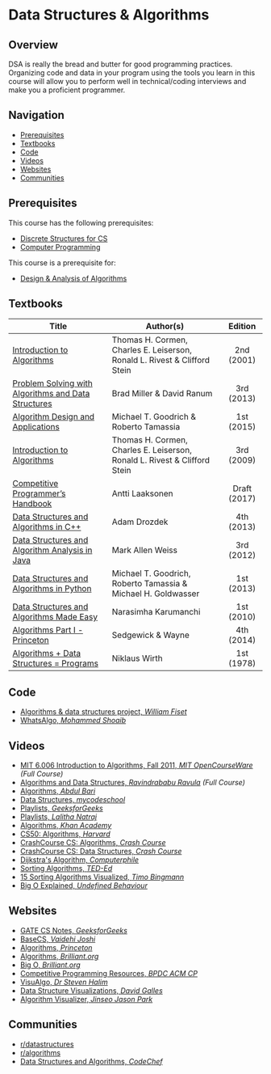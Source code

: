# Data Structures & Algorithms

## Overview

DSA is really the bread and butter for good programming practices. Organizing code and data in your program using the tools you learn in this course will allow you to perform well in technical/coding interviews and make you a proficient programmer.

## Navigation

*   [Prerequisites](#prerequisites)
*   [Textbooks](#textbooks)
*   [Code](#code)
*   [Videos](#videos)
*   [Websites](#websites)
*   [Communities](#communities)

## Prerequisites

This course has the following prerequisites:

*   [Discrete Structures for CS](../CSF222)
*   [Computer Programming](../CSF111)

This course is a prerequisite for:

*   [Design & Analysis of Algorithms](../CSF364)

## Textbooks

| Title | Author(s) | Edition |
| -------------|-------------|:-----:|
| [Introduction to Algorithms](https://drive.google.com/file/d/1nZpc4TKg92e5Ai9i2wtH3qJ7MGraIShD/view?usp=sharing) | Thomas H. Cormen, Charles E. Leiserson, Ronald L. Rivest & Clifford Stein | 2nd (2001) |
| [Problem Solving with Algorithms and Data Structures](https://drive.google.com/file/d/1vzz398U-ayIBsFVPy_ochaZ5LBnUnq7h/view?usp=sharing) | Brad Miller & David Ranum | 3rd (2013) |
| [Algorithm Design and Applications](https://drive.google.com/file/d/14reI4oUtePBeC7Ej0rat5JbTEHOejAiI/view?usp=sharing) | Michael T. Goodrich & Roberto Tamassia | 1st (2015) |
| [Introduction to Algorithms](https://drive.google.com/file/d/1M_2-jGxWyo1u5eHMXBKdxIgIJHY3wgI8/view?usp=sharing) | Thomas H. Cormen, Charles E. Leiserson, Ronald L. Rivest & Clifford Stein | 3rd (2009) |
| [Competitive Programmer’s Handbook](https://drive.google.com/file/d/1o8Ar-5fEezvc5HgKOo584puepcmKCeWX/view?usp=sharing) | Antti Laaksonen | Draft (2017) |
| [Data Structures and Algorithms in C++](https://drive.google.com/file/d/17lgGGjhuI_myp5oz-m8GLnonbWpVa2A4/view?usp=sharing) | Adam Drozdek | 4th (2013) |
| [Data Structures and Algorithm Analysis in Java](https://drive.google.com/file/d/1Mim-tKxsLnllB0chx6x9mGb19Nn8hw7g/view?usp=sharing) | Mark Allen Weiss | 3rd (2012) |
| [Data Structures and Algorithms in Python](https://drive.google.com/file/d/1BiPZSJ--KaJd-Tt8F1poDAhboI74Ff3s/view?usp=sharing) | Michael T. Goodrich, Roberto Tamassia & Michael H. Goldwasser | 1st (2013) |
| [Data Structures and Algorithms Made Easy](https://drive.google.com/file/d/1OeO4Xfr_TnY6HJZ5l2OUZYXvTs2jjNqm/view?usp=sharing) | Narasimha Karumanchi | 1st (2010) |
| [Algorithms Part I - Princeton](https://drive.google.com/file/d/10co0mZmo2CNqthb7IRzqOBSyhP1AeB4U/view?usp=sharing) | Sedgewick & Wayne | 4th (2014) |
| [Algorithms + Data Structures = Programs](https://drive.google.com/file/d/17xSrA6wTmNGa7_v60xDnVaO4gwcFfMLL/view?usp=sharing) | Niklaus Wirth | 1st (1978) |

## Code

*   [Algorithms & data structures project, *William Fiset*](https://github.com/williamfiset/Algorithms)
*   [WhatsAlgo, *Mohammed Shoaib*](https://github.com/Mohammed-Shoaib/WhatsAlgo)

## Videos

*   [MIT 6.006 Introduction to Algorithms, Fall 2011, *MIT OpenCourseWare*](https://www.youtube.com/playlist?list=PLUl4u3cNGP61Oq3tWYp6V_F-5jb5L2iHb) *(Full Course)*
*   [Algorithms and Data Structures, *Ravindrababu Ravula*](https://www.youtube.com/playlist?list=PLEbnTDJUr_IeHYw_sfBOJ6gk5pie0yP-0) *(Full Course)*
*   [Algorithms, *Abdul Bari*](https://www.youtube.com/watch?v=0IAPZzGSbME&list=PLDN4rrl48XKpZkf03iYFl-O29szjTrs_O)
*   [Data Structures, *mycodeschool*](https://www.youtube.com/watch?v=92S4zgXN17o&list=PL2_aWCzGMAwI3W_JlcBbtYTwiQSsOTa6P)
*   [Playlists, *GeeksforGeeks*](https://www.youtube.com/channel/UC0RhatS1pyxInC00YKjjBqQ/playlists)
*   [Playlists, *Lalitha Natraj*](https://www.youtube.com/channel/UCNsGQ_oLlH89HoKd5uyoAEQ/playlists)
*   [Algorithms, *Khan Academy*](https://www.khanacademy.org/computing/computer-science/algorithms)
*   [CS50: Algorithms, *Harvard*](https://www.youtube.com/watch?v=U9o49qwa6hk&list=PLhQjrBD2T3828ZVcVzEIhsHVgjANGZveu&index=4)
*   [CrashCourse CS: Algorithms, *Crash Course*](https://www.youtube.com/watch?v=rL8X2mlNHPM)
*   [CrashCourse CS: Data Structures, *Crash Course*](https://www.youtube.com/watch?v=DuDz6B4cqVc)
*   [Dijkstra's Algorithm, *Computerphile*](https://www.youtube.com/watch?v=GazC3A4OQTE)
*   [Sorting Algorithms, *TED-Ed*](https://www.youtube.com/watch?v=WaNLJf8xzC4)
*   [15 Sorting Algorithms Visualized, *Timo Bingmann*](https://www.youtube.com/watch?v=kPRA0W1kECg)
*   [Big O Explained, *Undefined Behaviour*](https://www.youtube.com/watch?v=MyeV2_tGqvw)

## Websites

*   [GATE CS Notes, *GeeksforGeeks*](https://www.geeksforgeeks.org/gate-cs-notes-gq/)
*   [BaseCS, *Vaidehi Joshi*](https://medium.com/basecs)
*   [Algorithms, *Princeton*](https://algs4.cs.princeton.edu/home/)
*   [Algorithms, *Brilliant.org*](https://brilliant.org/wiki/algorithm/)
*   [Big O, *Brilliant.org*](https://brilliant.org/wiki/big-o-notation/)
*   [Competitive Programming Resources, *BPDC ACM CP*](https://www.acmbpdc.org/cp)
*   [VisuAlgo, *Dr Steven Halim*](https://visualgo.net/en)
*   [Data Structure Visualizations, *David Galles*](https://www.cs.usfca.edu/~galles/visualization/Algorithms.html)
*   [Algorithm Visualizer, *Jinseo Jason Park*](https://algorithm-visualizer.org/)

## Communities

*   [r/datastructures](https://www.reddit.com/r/datastructures/)
*   [r/algorithms](https://www.reddit.com/r/algorithms/)
*   [Data Structures and Algorithms, *CodeChef*](https://discuss.codechef.com/t/data-structures-and-algorithms/6599)
